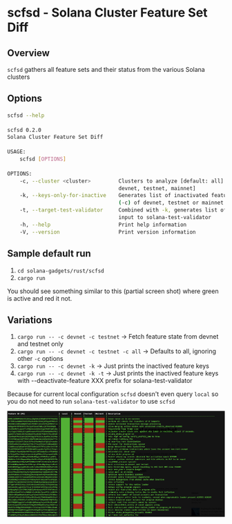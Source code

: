 # scfsd - Solana Cluster Feature Set Diff

## Overview
`scfsd` gathers all feature sets and their status from the various Solana clusters

## Options
```bash
scfsd --help

scfsd 0.2.0
Solana Cluster Feature Set Diff

USAGE:
    scfsd [OPTIONS]

OPTIONS:
    -c, --cluster <cluster>         Clusters to analyze [default: all] [possible values: all, local,
                                    devnet, testnet, mainnet]
    -k, --keys-only-for-inactive    Generates list of inactivated feature keys for specific cluster
                                    (-c) of devnet, testnet or mainnet
    -t, --target-test-validator     Combined with -k, generates list of inactivated feature keys for
                                    input to solana-test-validator
    -h, --help                      Print help information
    -V, --version                   Print version information
```

## Sample default run
1. `cd solana-gadgets/rust/scfsd`
2. `cargo run`

You should see something similar to this (partial screen shot) where green is active and red it not.

## Variations
1. `cargo run -- -c devnet -c testnet` -> Fetch feature state from devnet and testnet only
2. `cargo run -- -c devnet -c testnet -c all` -> Defaults to all, ignoring other `-c` options
3. `cargo run -- -c devnet -k` -> Just prints the inactived feature keys
4. `cargo run -- -c devnet -k -t` -> Just prints the inactived feature keys with --deactivate-feature XXX prefix for solana-test-validator

Because for current local configuration `scfsd` doesn't even query `local` so you do not need to run `solana-test-validator` to use `scfsd`

![scfsd screen](images/screen1.png?raw=true "Screen")